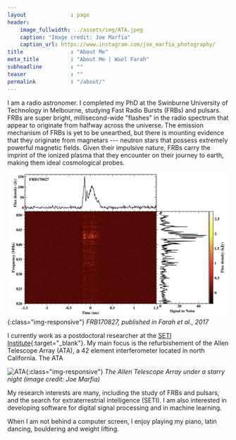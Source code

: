 ```yaml
---
layout              : page
header:
    image_fullwidth: ../assets/img/ATA.jpeg
    caption: "Image credit: Joe Marfia"
    caption_url: https://www.instagram.com/joe_marfia_photography/
title               : "About Me"
meta_title          : "About Me | Wael Farah"
subheadline         : ""
teaser              : ""
permalink           : "/about/"
---
```

I am a radio astronomer. I completed my PhD at the Swinburne University of Technology in Melbourne,
studying Fast Radio Bursts (FRBs) and pulsars. FRBs are super bright, 
millisecond-wide "flashes"
in the radio spectrum that appear to originate from halfway across the universe. 
The emission mechanism of FRBs is yet to be unearthed, but there is mounting evidence that they 
originate from magnetars --- neutron stars that possess extremely powerful magnetic fields.
Given their impulsive nature, FRBs carry the imprint of the ionized plasma that they encounter on their journey to earth, making them ideal cosmological probes.

![FRB](../assets/img/FRB170827.png){:class="img-responsive"}
*FRB170827, published in Farah et al., 2017*

I currently work as a postdoctoral researcher at the [SETI Institute](http://seti.org){:target="_blank"}. 
My main focus is the refurbishement of the Allen Telescope Array (ATA), a 42 element 
interferometer located in north California. The ATA 

![ATA](../assets/img/ATA3.jpg){:class="img-responsive"}
*The Allen Telescope Array under a starry night (image credit: Joe Marfia)*

My research interests are many, including the study of FRBs and pulsars, and the 
search for extraterrestrial intelligence (SETI). I am also interested in developing 
software for digital signal processing and in machine learning. 

When I am not behind a computer screen, I enjoy playing my piano, latin dancing, bouldering and weight lifting. 
